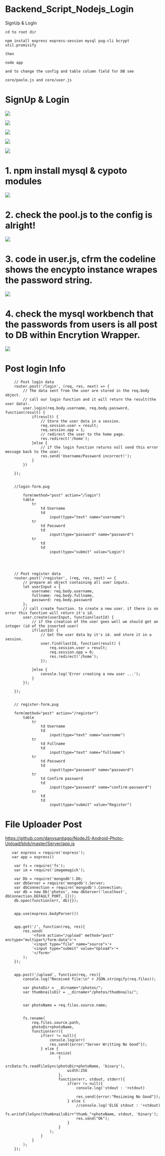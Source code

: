 # Backend_Script_Nodejs_Login
SignUp &amp; LogIn

    cd to root dir

    npm install express express-session mysql pug-cli bcrypt util.promisify

    then 
    
    node app
    
    and to change the config and table column field for DB see
    
    core/poole.js and core/user.js
    
    
# SignUp & Login   

  ![](https://raw.githubusercontent.com/QueenieCplusplus/Backend_Script_Nodejs_Login/main/index.png)
  
  ![](https://raw.githubusercontent.com/QueenieCplusplus/Backend_Script_Nodejs_Login/main/signUp.png)
  
  ![](https://raw.githubusercontent.com/QueenieCplusplus/Backend_Script_Nodejs_Login/main/passwrong.png)
  
  ![](https://raw.githubusercontent.com/QueenieCplusplus/Backend_Script_Nodejs_Login/main/login.png)
  
  ![](https://raw.githubusercontent.com/QueenieCplusplus/Backend_Script_Nodejs_Login/main/db.png)
    
    
# 1. npm install mysql & cypoto modules

  ![](https://raw.githubusercontent.com/QueenieCplusplus/Backend_Script_Nodejs_Login/main/mySQL1.png)
  
# 2. check the pool.js to the config is alright!

  ![](https://raw.githubusercontent.com/QueenieCplusplus/Backend_Script_Nodejs_Login/main/mySQL2.png)
  
# 3. code in user.js, cfrm the codeline shows the encypto instance wrapes the password string.

  ![](https://raw.githubusercontent.com/QueenieCplusplus/Backend_Script_Nodejs_Login/main/encrypt.png) 
  
# 4. check the mysql workbench that the passwords from users is all post to DB within Encrytion Wrapper.

  ![](https://raw.githubusercontent.com/QueenieCplusplus/Backend_Script_Nodejs_Login/main/db_pass.png)
    
   
# Post login Info



        // Post login data
        router.post('/login', (req, res, next) => {
            // The data sent from the user are stored in the req.body object.
            // call our login function and it will return the result(the user data).
            user.login(req.body.username, req.body.password, function(result) {
                if(result) {
                    // Store the user data in a session.
                    req.session.user = result;
                    req.session.opp = 1;
                    // redirect the user to the home page.
                    res.redirect('/home');
                }else {
                    // if the login function returns null send this error message back to the user.
                    res.send('Username/Password incorrect!');
                }
            })

        });
        
        
        //login-form.pug
        
            form(method="post" action="/login")
            table 
                tr
                    td Username 
                    td 
                        input(type="text" name="username")
                tr 
                    td Password 
                    td 
                        input(type="password" name="password")
                tr 
                    td
                    td
                        input(type="submit" value="Login")
        
        


        // Post register data
        router.post('/register', (req, res, next) => {
            // prepare an object containing all user inputs.
            let userInput = {
                username: req.body.username,
                fullname: req.body.fullname,
                password: req.body.password
            };
            // call create function. to create a new user. if there is no error this function will return it's id.
            user.create(userInput, function(lastId) {
                // if the creation of the user goes well we should get an integer (id of the inserted user)
                if(lastId) {
                    // Get the user data by it's id. and store it in a session.
                    user.find(lastId, function(result) {
                        req.session.user = result;
                        req.session.opp = 0;
                        res.redirect('/home');
                    });

                }else {
                    console.log('Error creating a new user ...');
                }
            });

        });
        
        
        // register-form.pug
        
        form(method="post" action="/register")
            table 
                tr
                    td Username 
                    td 
                        input(type="text" name="username")
                tr 
                    td Fullname 
                    td 
                        input(type="text" name="fullname")
                tr 
                    td Password 
                    td 
                        input(type="password" name="password")
                tr 
                    td Confirm password 
                    td 
                        input(type="password" name="confirm-password")
                tr 
                    td
                    td
                        input(type="submit" value="Register")


# File Uploader Post

  https://github.com/danysantiago/NodeJS-Android-Photo-Upload/blob/master/Server/app.js


       var express = require('express');
       var app = express()

        var fs = require('fs');
        var im = require('imagemagick');

        var Db = require('mongodb').Db;
        var dbServer = require('mongodb').Server;
        var dbConnection = require('mongodb').Connection;
        var db = new Db('photos', new dbServer('localhost', dbConnection.DEFAULT_PORT, {}));
        db.open(function(err, db){});


        app.use(express.bodyParser())


        app.get('/', function(req, res){
            res.send(
                '<form action="/upload" method="post" enctype="multipart/form-data">'+
                '<input type="file" name="source">'+
                '<input type="submit" value="Upload">'+
                '</form>'
            );
        });


        app.post('/upload', function(req, res){
            console.log("Received file:\n" + JSON.stringify(req.files));

            var photoDir = __dirname+"/photos/";
            var thumbnailsDir = __dirname+"/photos/thumbnails/";
            
            
            var photoName = req.files.source.name;

            
            fs.rename(
                req.files.source.path,
                photoDir+photoName,
                function(err){
                    if(err != null){
                        console.log(err)
                        res.send({error:"Server Writting No Good"});
                    } else {
                        im.resize(
                            {
                                srcData:fs.readFileSync(photoDir+photoName, 'binary'),
                                width:256
                            }, 
                            function(err, stdout, stderr){
                                if(err != null){
                                    console.log('stdout : '+stdout)

                                    res.send({error:"Resizeing No Good"});
                                } else {
                                    //console.log('ELSE stdout : '+stdout)
                                    fs.writeFileSync(thumbnailsDir+"thumb_"+photoName, stdout, 'binary');
                                    res.send("Ok");
                                }
                            }
                        );
                    }
                }
            );
        });


